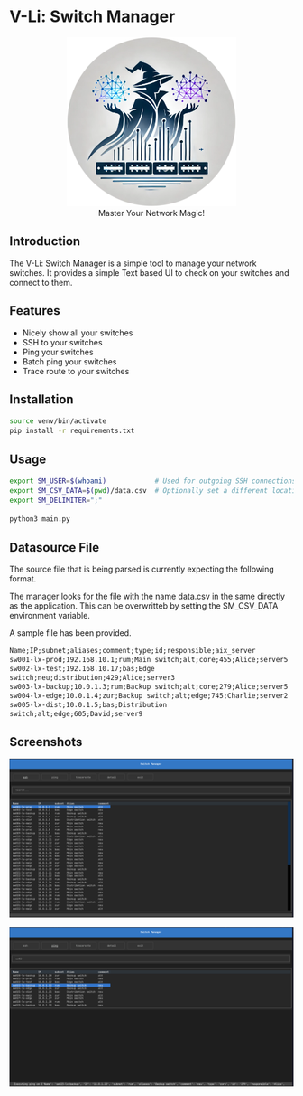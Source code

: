 # V-Li: Switch Manager

<p align="center">
    <img src="images/switch-manager-logo.png" alt="Switch Manager Image" width="300" height="300">
    <br/>
    Master Your Network Magic!
</p>

## Introduction

The V-Li: Switch Manager is a simple tool to manage your network switches. It provides a simple Text based UI to check on your switches and connect to them.

## Features

- Nicely show all your switches
- SSH to your switches
- Ping your switches
- Batch ping your switches
- Trace route to your switches

## Installation

```bash
source venv/bin/activate
pip install -r requirements.txt 
```

## Usage
```bash
export SM_USER=$(whoami)            # Used for outgoing SSH connections
export SM_CSV_DATA=$(pwd)/data.csv  # Optionally set a different location for the CSV file
export SM_DELIMITER=";"

python3 main.py
```

## Datasource File

The source file that is being parsed is currently expecting the following format.

The manager looks for the file with the name data.csv in the same directly as the application. This can be overwritteb by setting the SM_CSV_DATA environment variable.

A sample file has been provided.

```csv
Name;IP;subnet;aliases;comment;type;id;responsible;aix_server
sw001-lx-prod;192.168.10.1;rum;Main switch;alt;core;455;Alice;server5
sw002-lx-test;192.168.10.17;bas;Edge switch;neu;distribution;429;Alice;server3
sw003-lx-backup;10.0.1.3;rum;Backup switch;alt;core;279;Alice;server5
sw004-lx-edge;10.0.1.4;zur;Backup switch;alt;edge;745;Charlie;server2
sw005-lx-dist;10.0.1.5;bas;Distribution switch;alt;edge;605;David;server9
```


## Screenshots

<p align="center">
    <img src="images/switch-manager-screenshot.png" alt="Switch Manager Screenshot">
</p>

<p align="center">
    <img src="images/switch-manager-screenshot-2.png" alt="Switch Manager Screenshot">
</p>

